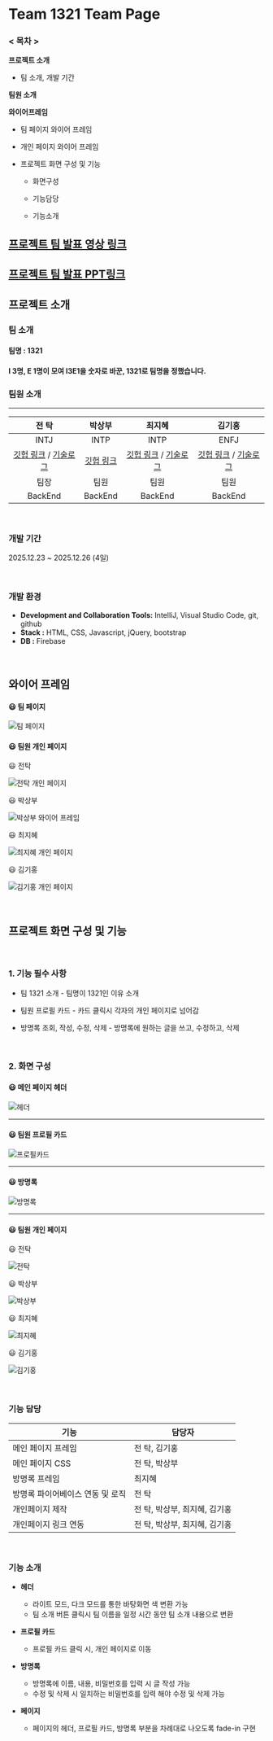 # Team 1321 Team Page

### < 목차 >

**프로젝트 소개**

- 팀 소개, 개발 기간

**팀원 소개**

**와이어프레임**

- 팀 페이지 와이어 프레임
- 개인 페이지 와이어 프레임

- 프로젝트 화면 구성 및 기능

    - 화면구성

    - 기능담당

    - 기능소개


## [프로젝트 팀 발표 영상 링크]()

## [프로젝트 팀 발표 PPT링크](https://docs.google.com/presentation/d/1XPSB4Y7quHe5JegZDKowgFMdQEkvUG_d/edit?usp=sharing&ouid=104332909191567928312&rtpof=true&sd=true)

## 프로젝트 소개

### 팀 소개

#### 팀명 : **1321**
#### I 3명, E 1명이 모여 I3E1을 숫자로 바꾼, 1321로 팀명을 정했습니다.

### 팀원 소개

---

|                                       전 탁                                       |                 박상부                 |                                               최지혜                                                |                                          김기홍                                           |
|:-------------------------------------------------------------------------------:|:-----------------------------------:|:------------------------------------------------------------------------------------------------:|:--------------------------------------------------------------------------------------:|
|                                      INTJ                                       |                INTP                 |                                               INTP                                               |                                          ENFJ                                          |
| [깃헙 링크](https://github.com/JEONTAK) / [기술로그](https://velog.io/@tak980418/posts) | [깃헙 링크](https://github.com/BUHA289) |           [깃헙 링크](https://github.com/cjh0412) / [기술로그](https://velog.io/@jyedev/posts)           | [깃헙 링크](https://github.com/KimKiHong-1111) / [기술로그](https://velog.io/@rlghd7979/posts) |
|                                       팀장                                        |                 팀원                  |                                                팀원                                                |                                           팀원                                           |
|                                     BackEnd                                     |               BackEnd               |                                             BackEnd                                              |                                        BackEnd                                         |

<br />


### 개발 기간
2025.12.23 ~ 2025.12.26 (4일)

<br />


### 개발 환경

- **Development and Collaboration Tools:** IntelliJ, Visual Studio Code, git, github
- **Stack :** HTML, CSS, Javascript, jQuery, bootstrap
- **DB :** Firebase

<br />




## 와이어 프레임

#### 😃 팀 페이지

![팀 페이지](https://github.com/user-attachments/assets/85150533-db7e-49c2-a2ec-e1d889e40c70)

#### 😃 팀원 개인 페이지


😃 전탁

![전탁 개인 페이지](https://github.com/user-attachments/assets/7d55aa30-5267-49f3-ba85-c0248d8b7891)

😃 박상부

![박상부 와이어 프레임](https://github.com/user-attachments/assets/c771f2da-da34-4f77-b961-06e447f13146)

😃 최지혜

![최지혜 개인 페이지](https://github.com/user-attachments/assets/0d2bb699-a1d1-40a9-9b93-1f575e16320f)

😃 김기홍

![김기홍 개인 페이지](https://github.com/user-attachments/assets/c3fd28b4-0acf-409b-9a2f-7a9abe637004)




<br />


## 프로젝트 화면 구성 및 기능

<br />

### 1. 기능 필수 사항

- 팀 1321 소개 - 팀명이 1321인 이유 소개

- 팀원 프로필 카드 - 카드 클릭시 각자의 개인 페이지로 넘어감

- 방명록 조회, 작성, 수정, 삭제 - 방명록에 원하는 글을 쓰고, 수정하고, 삭제

<br />


### 2. 화면 구성

#### 😃 메인 페이지 헤더

![헤더](https://github.com/user-attachments/assets/67f0a040-45fa-4250-a375-81411bfd8405)

<hr>

#### 😃 팀원 프로필 카드

![프로필카드](https://github.com/user-attachments/assets/698b71ee-b6fd-4aa7-8ece-879b01170e49)

<hr>

#### 😃 방명록

![방명록](https://github.com/user-attachments/assets/3648295a-8cdc-4ec0-953d-204d9ba640c7)


<hr>


#### 😃 팀원 개인 페이지


😃 전탁

![전탁](https://github.com/user-attachments/assets/51e2e155-6aeb-408a-b5b4-984f4c042dfe)

😃 박상부

![박상부](https://github.com/user-attachments/assets/c771f2da-da34-4f77-b961-06e447f13146)

😃 최지혜

![최지혜](https://github.com/user-attachments/assets/e70df0d3-5add-444b-b0cc-3dc6ee7fe2ad)

😃 김기홍

![김기홍](https://github.com/user-attachments/assets/72f286bb-4f02-46d0-ba57-278e09f991f0)


<br />

### 기능 담당

| 기능                 | 담당자                |
|--------------------|--------------------|
| 메인 페이지 프레임         | 전 탁, 김기홍           |
| 메인 페이지 CSS         | 전 탁, 박상부           |
| 방명록 프레임            | 최지혜                |
| 방명록 파이어베이스 연동 및 로직 | 전 탁                |
| 개인페이지 제작           | 전 탁, 박상부, 최지혜, 김기홍 |
| 개인페이지 링크 연동        | 전 탁, 박상부, 최지혜, 김기홍 |




<br />

### 기능 소개

- **헤더**

    - 라이트 모드, 다크 모드를 통한 바탕화면 색 변환 가능
    - 팀 소개 버튼 클릭시 팀 이름을 일정 시간 동안 팀 소개 내용으로 변환


- **프로필 카드**

    - 프로필 카드 클릭 시, 개인 페이지로 이동


- **방명록**

    - 방명록에 이름, 내용, 비밀번호를 입력 시 글 작성 가능
    - 수정 및 삭제 시 일치하는 비밀번호를 입력 해야 수정 및 삭제 가능

- **페이지**

    - 페이지의 헤더, 프로필 카드, 방명록 부분을 차례대로 나오도록 fade-in 구현
<br />
